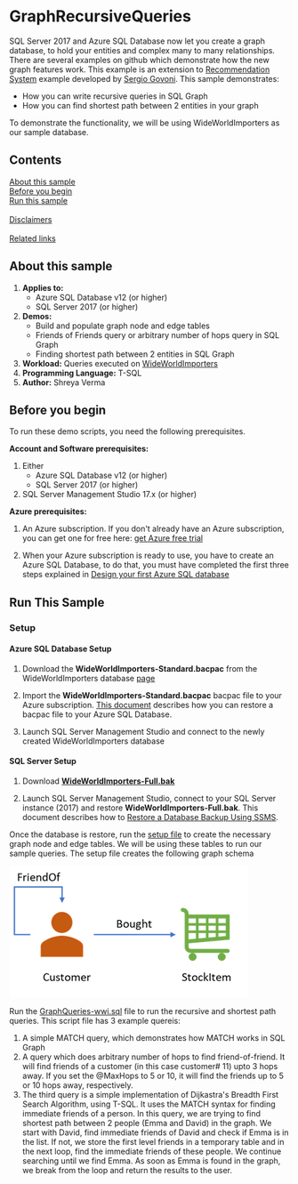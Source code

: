 # GraphRecursiveQueries
SQL Server 2017 and Azure SQL Database now let you create a graph database, to hold your entities and complex many to many relationships. There are several examples on github which demonstrate how the new graph features work. This example is an extension to [Recommendation System](https://github.com/Microsoft/sql-server-samples/tree/master/samples/demos/sql-graph/recommendation-system) example developed by [Sergio Govoni](https://mvp.microsoft.com/it-it/PublicProfile/4029181?fullName=Sergio%20Govoni). This sample demonstrates:

 - How you can write recursive queries in SQL Graph
 - How you can find shortest path between 2 entities in your graph

To demonstrate the functionality, we will be using WideWorldImporters as our sample database.  

## Contents
[About this sample](#about-this-sample)<br/>
[Before you begin](#before-you-begin)<br/>
[Run this sample](#run-this-sample)<br/>  
[Disclaimers](#disclaimers)<br/>  
[Related links](#related-links)

## About this sample
1.  **Applies to:**
    -   Azure SQL Database v12 (or higher)
    -   SQL Server 2017 (or higher)
2.  **Demos:**
    -   Build and populate graph node and edge tables
    -   Friends of Friends query or arbitrary number of hops query in SQL Graph
    -   Finding shortest path between 2 entities in SQL Graph
3.  **Workload:**  Queries executed on  [WideWorldImporters](https://github.com/Microsoft/sql-server-samples/releases/tag/wide-world-importers-v1.0)
4.  **Programming Language:**  T-SQL
5.  **Author:**  Shreya Verma

## Before you begin
To run these demo scripts, you need the following prerequisites.

**Account and Software prerequisites:**

1.  Either
    -   Azure SQL Database v12 (or higher)
    -   SQL Server 2017 (or higher)
2.  SQL Server Management Studio 17.x (or higher)

**Azure prerequisites:**

1.  An Azure subscription. If you don't already have an Azure subscription, you can get one for free here:  [get Azure free trial](https://azure.microsoft.com/en-us/free/)
    
2.  When your Azure subscription is ready to use, you have to create an Azure SQL Database, to do that, you must have completed the first three steps explained in  [Design your first Azure SQL database](https://docs.microsoft.com/en-us/azure/sql-database/sql-database-design-first-database)

## Run This Sample

### Setup
#### Azure SQL Database Setup

1.  Download the  **WideWorldImporters-Standard.bacpac**  from the WideWorldImporters database  [page](https://github.com/Microsoft/sql-server-samples/releases/tag/wide-world-importers-v1.0)
    
2.  Import the  **WideWorldImporters-Standard.bacpac**  bacpac file to your Azure subscription. [This document](https://docs.microsoft.com/en-us/azure/sql-database/sql-database-import) describes how you can restore a bacpac file to your Azure SQL Database.
    
3.  Launch SQL Server Management Studio and connect to the newly created WideWorldImporters database
    

#### SQL Server Setup

1.  Download  [**WideWorldImporters-Full.bak**](https://github.com/Microsoft/sql-server-samples/releases/tag/wide-world-importers-v1.0)
    
2.  Launch SQL Server Management Studio, connect to your SQL Server instance (2017) and restore  **WideWorldImporters-Full.bak**.  This document describes how to [Restore a Database Backup Using SSMS](https://docs.microsoft.com/en-us/sql/relational-databases/backup-restore/restore-a-database-backup-using-ssms). 

Once the database is restore, run the [setup file](https://github.com/shkale-msft/GraphRecursiveQueries/blob/master/setup-wwi-graph.sql) to create the necessary graph node and edge tables. We will be using these tables to run our sample queries. The setup file creates the following graph schema

![Recursive Query Schema](https://github.com/shkale-msft/GraphRecursiveQueries/blob/master/media/GraphRecursiveQueriesSchema.png)


Run the [GraphQueries-wwi.sql](https://github.com/shkale-msft/GraphRecursiveQueries/blob/master/GraphQueries-wwi.sql) file to run the recursive and shortest path queries. This script file has 3 example quereis:

 1. A simple MATCH query, which demonstrates how MATCH works in SQL Graph
 2. A query which does arbitrary number of hops to find friend-of-friend. It will find friends of a customer (in this case customer# 11) upto 3 hops away. If you set the @MaxHops to 5 or 10, it will find the friends up to 5 or 10 hops away, respectively.
 3. The third query is a simple implementation of Dijkastra's Breadth First Search Algorithm, using T-SQL. It uses the MATCH syntax for finding immediate friends of a person. In this query, we are trying to find shortest path  between 2 people (Emma and David) in the graph. We start with David, find immediate friends of David and check if Emma is in the list. If not, we store the first level friends in a temporary table and in the next loop, find the immediate friends of these people. We continue searching until we find Emma. As soon as Emma is found in the graph, we break from the loop and return the results to the user.
